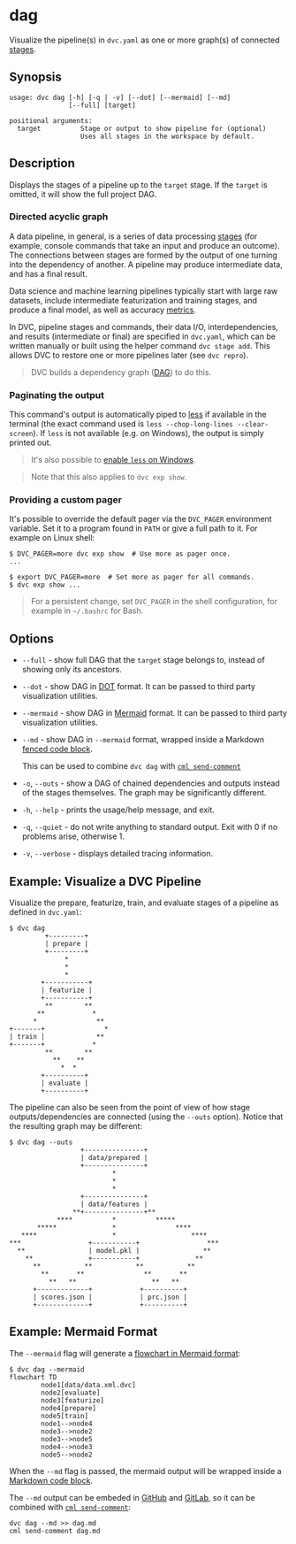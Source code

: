 # dag

Visualize the <abbr>pipeline</abbr>(s) in `dvc.yaml` as one or more graph(s) of
connected [stages](/doc/command-reference/run).

## Synopsis

```usage
usage: dvc dag [-h] [-q | -v] [--dot] [--mermaid] [--md]
               [--full] [target]

positional arguments:
  target          Stage or output to show pipeline for (optional)
                  Uses all stages in the workspace by default.
```

## Description

Displays the stages of a pipeline up to the `target` stage. If the `target` is
omitted, it will show the full project DAG.

### Directed acyclic graph

A data pipeline, in general, is a series of data processing
[stages](/doc/command-reference/run) (for example, console commands that take an
input and produce an outcome). The connections between stages are formed by the
<abbr>output</abbr> of one turning into the <abbr>dependency</abbr> of another.
A pipeline may produce intermediate data, and has a final result.

Data science and machine learning pipelines typically start with large raw
datasets, include intermediate featurization and training stages, and produce a
final model, as well as accuracy [metrics](/doc/command-reference/metrics).

In DVC, pipeline stages and commands, their data I/O, interdependencies, and
results (intermediate or final) are specified in `dvc.yaml`, which can be
written manually or built using the helper command `dvc stage add`. This allows
DVC to restore one or more pipelines later (see `dvc repro`).

> DVC builds a dependency graph
> ([DAG](https://en.wikipedia.org/wiki/Directed_acyclic_graph)) to do this.

### Paginating the output

This command's output is automatically piped to
[less](<https://en.wikipedia.org/wiki/Less_(Unix)>) if available in the terminal
(the exact command used is `less --chop-long-lines --clear-screen`). If `less`
is not available (e.g. on Windows), the output is simply printed out.

> It's also possible to
> [enable `less` on Windows](/doc/user-guide/running-dvc-on-windows#enabling-paging-with-less).

> Note that this also applies to `dvc exp show`.

### Providing a custom pager

It's possible to override the default pager via the `DVC_PAGER` environment
variable. Set it to a program found in `PATH` or give a full path to it. For
example on Linux shell:

```dvc
$ DVC_PAGER=more dvc exp show  # Use more as pager once.
...

$ export DVC_PAGER=more  # Set more as pager for all commands.
$ dvc exp show ...
```

> For a persistent change, set `DVC_PAGER` in the shell configuration, for
> example in `~/.bashrc` for Bash.

## Options

- `--full` - show full DAG that the `target` stage belongs to, instead of
  showing only its ancestors.

- `--dot` - show DAG in
  [DOT](<https://en.wikipedia.org/wiki/DOT_(graph_description_language)>)
  format. It can be passed to third party visualization utilities.

- `--mermaid` - show DAG in [Mermaid](https://mermaid-js.github.io) format. It
  can be passed to third party visualization utilities.

- `--md` - show DAG in `--mermaid` format, wrapped inside a Markdown
  [fenced code block](https://www.markdownguide.org/extended-syntax/#fenced-code-blocks).

  This can be used to combine `dvc dag` with
  [`cml send-comment`](https://cml.dev/doc/ref/send-comment)

- `-o`, `--outs` - show a DAG of chained dependencies and outputs instead of the
  stages themselves. The graph may be significantly different.

- `-h`, `--help` - prints the usage/help message, and exit.

- `-q`, `--quiet` - do not write anything to standard output. Exit with 0 if no
  problems arise, otherwise 1.

- `-v`, `--verbose` - displays detailed tracing information.

## Example: Visualize a DVC Pipeline

Visualize the prepare, featurize, train, and evaluate stages of a pipeline as
defined in `dvc.yaml`:

```dvc
$ dvc dag
         +---------+
         | prepare |
         +---------+
              *
              *
              *
        +-----------+
        | featurize |
        +-----------+
         **        **
       **            *
      *               **
+-------+               *
| train |             **
+-------+            *
         **        **
           **    **
             *  *
        +----------+
        | evaluate |
        +----------+
```

The pipeline can also be seen from the point of view of how stage
outputs/dependencies are connected (using the `--outs` option). Notice that the
resulting graph may be different:

```dvc
$ dvc dag --outs
                  +---------------+
                  | data/prepared |
                  +---------------+
                          *
                          *
                          *
                  +---------------+
                  | data/features |
                **+---------------+**
            ****          *          *****
       *****              *               ****
   ****                   *                   ****
***                 +-----------+                 ***
  **                | model.pkl |                **
    **              +-----------+              **
      **           **           **           **
        **       **               **       **
          **   **                   **   **
      +-------------+            +----------+
      | scores.json |            | prc.json |
      +-------------+            +----------+
```

## Example: Mermaid Format

The `--mermaid` flag will generate a
[flowchart in Mermaid format](https://mermaid-js.github.io/mermaid/#/flowchart):

```dvc
$ dvc dag --mermaid
flowchart TD
        node1[data/data.xml.dvc]
        node2[evaluate]
        node3[featurize]
        node4[prepare]
        node5[train]
        node1-->node4
        node3-->node2
        node3-->node5
        node4-->node3
        node5-->node2
```

When the `--md` flag is passed, the mermaid output will be wrapped inside a
[Markdown code block](https://www.markdownguide.org/extended-syntax/#fenced-code-blocks).

The `--md` output can be embeded in
[GitHub](https://github.blog/2022-02-14-include-diagrams-markdown-files-mermaid/)
and [GitLab](https://docs.gitlab.com/ee/user/markdown.html#mermaid), so it can
be combined with [`cml send-comment`](https://cml.dev/doc/ref/send-comment):

```dvc
dvc dag --md >> dag.md
cml send-comment dag.md
```

